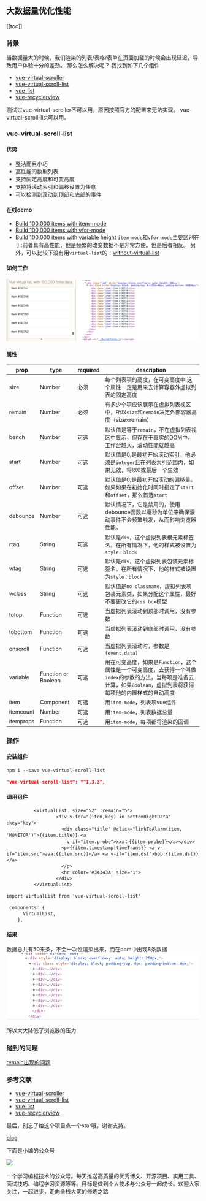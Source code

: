 ## 大数据量优化性能
[[toc]]

### 背景

当数据量大的时候，我们渲染的列表/表格/表单在页面加载的时候会出现延迟，导致用户体验十分的差劲。
那么怎么解决呢？
我找到如下几个组件
- [vue-virtual-scroller](https://github.com/Akryum/vue-virtual-scroller)
- [vue-virtual-scroll-list](https://github.com/tangbc/vue-virtual-scroll-list)
- [vue-list](https://github.com/hejianxian/vue-list)
- [vue-recyclerview](https://github.com/hilongjw/vue-recyclerview)

测试过vue-virtual-scroller不可以用，原因按照官方的配置来无法实现。
vue-virtual-scroll-list可以用。

### vue-virtual-scroll-list
#### 优势
- 整洁而且小巧
- 高性能的数剧列表
- 支持固定高度和可变高度
- 支持将滚动索引和偏移设置为任意
- 可以检测到滚动到顶部和底部的事件
#### 在线demo
- [Build 100,000 items with item-mode](https://tangbc.github.io/vue-virtual-scroll-list/demos/item-mode/)
- [Build 100,000 items with vfor-mode](https://tangbc.github.io/vue-virtual-scroll-list/demos/vfor-mode/)
- [Build 100,000 items with variable height](https://tangbc.github.io/vue-virtual-scroll-list/demos/variable-height/)
`item-mode`和`vfor-mode`主要区别在于:前者具有高性能，但是频繁的改变数据不是非常方便。但是后者相反。
另外，可以比较下没有用`virtual-list`的：[without-virtual-list](https://tangbc.github.io/vue-virtual-scroll-list/demos/without-virtual-list/)
#### 如何工作
![avatar](../public/virtual-list.gif)

#### 属性
prop|type|required|description
--|--|--|--
size|Number|必须|每个列表项的高度，在可变高度中,这个属性一定是用来去计算容器外虚拟列表的固定高度
remain|Number|必须|有多少个项应该展示在虚拟列表视区中，所以`size`和`remain`决定外部容器高度（size×remain）
bench|Number|可选|默认值是等于`remain`，不在虚拟列表视区中显示，但存在于真实的DOM中，工作台越大，滚动性能就越高
start|Number|可选|默认值是0,是最初开始滚动索引。他必须是`integer`且在列表索引范围内，如果无效，将以0或最后一个生效
offset|Number|可选|默认值是0,是最初开始滚动的偏移量。如果如果在初始化时同时指定了`start`和`offset`，那么首选`start`
debounce|Number|可选|默认情况下，它是禁用的，使用debounce函数以毫秒为单位来确保滚动事件不会频繁触发，从而影响浏览器性能。
rtag|String|可选|默认是`div`，这个虚拟列表根元素标签名。在所有情况下，他的样式被设置为`style：block`
wtag|String|可选|默认是`div`，这个虚拟列表包装元素标签名。在所有情况下，他的样式被设置为`style：block`
wclass|String|可选|默认值是`no classname`，虚拟列表项包装元素类，如果分配这个属性，最好不要更改它的`css box`模型
totop|Function|可选|当虚拟列表滚动到顶部时调用，没有参数
tobottom|Function|可选|当虚拟列表滚动到底部时调用，没有参数
onscroll|Function|可选|当虚拟列表滚动时，参数是`(event,data)`
variable|Function or Boolean|可选|用在可变高度，如果是`Function`，这个属性是一个可变高度，去获得一个叫做`index`的参数的方法，当每项是准备去计算，如果`Boolean`，虚拟列表将获得每项他的内置样式的自动高度
item|Component|可选|用`item-mode`，列表项vue组件
itemcount|Number|可选|用`item-mode`，列表数据总量
itemprops|Function|可选|用`item-mode`，每项都将渲染的回调

### 操作

#### 安装组件
```
npm i --save vue-virtual-scroll-list
```

```json
"vue-virtual-scroll-list": "^1.3.3",
```
#### 调用组件
```vue
          <VirtualList :size="52" :remain="5">
                  <div v-for="(item,key) in bottomRightData" :key="key">
                    <div class="title" @click="linkToAlarm(item, 'MONITOR')">{{item.title}} <a
                      v-if="item.probe">xxx：{{item.probe}}</a></div>
                    <p>{{item.timestamp|timeTrans}} <a v-if="item.src">aaa:{{item.src}}</a> <a v-if="item.dst">bbb:{{item.dst}}</a>
                    </p>
                    <hr color='#34343A' size="1">
                  </div>
          </VirtualList>                          
```
```vue
import VirtualList from 'vue-virtual-scroll-list'
```
```vue
 components: {
      VirtualList,
    },
```
#### 结果
数据总共有50来条，不会一次性渲染出来，而在dom中出现8条数据
![avatar](../public/vue-virtual-scroll-list1.png)

所以大大降低了浏览器的压力

### 碰到的问题
[remain出现的问题](https://github.com/tangbc/vue-virtual-scroll-list/issues/94)

### 参考文献
- [vue-virtual-scroller](https://github.com/Akryum/vue-virtual-scroller)
- [vue-virtual-scroll-list](https://github.com/tangbc/vue-virtual-scroll-list)
- [vue-list](https://github.com/hejianxian/vue-list)
- [vue-recyclerview](https://github.com/hilongjw/vue-recyclerview)



最后，别忘了给这个项目点一个star哦，谢谢支持。

[blog](https://github.com/qiufeihong2018/vuepress-blog)

下面是小编的公众号

![](https://user-gold-cdn.xitu.io/2019/9/4/16cfa4d4d7f6daa9?w=270&h=270&f=webp&s=16438)

一个学习编程技术的公众号。每天推送高质量的优秀博文、开源项目、实用工具、面试技巧、编程学习资源等等。目标是做到个人技术与公众号一起成长。欢迎大家关注，一起进步，走向全栈大佬的修炼之路